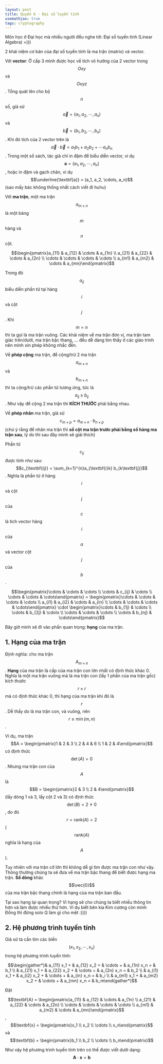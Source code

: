 ```yaml
---
layout: post
title: Quyển 6 - Đại số tuyến tính
usemathjax: true
tags: cryptography
---
```


Môn học ở Đại học mà nhiều người đều nghe tới: Đại số tuyến tính (Linear Algebra) =)))

2 khái niệm cơ bản của đại số tuyến tính là ma trận (matrix) và vector.

Với **vector**: Ở cấp 3 mình được học về tích vô hướng của 2 vector trong $$Oxy$$ và $$Oxyz$$. Tổng quát lên cho bộ $$n$$ số, giả sử $$\vec{a} = (a_1, a_2, \cdots, a_n)$$ và $$\vec{b} = (b_1, b_2, \cdots, b_n)$$. Khi đó tích của 2 vector trên là $$\vec{a} \cdot \vec{b} = a_1 b_1 + a_2 b_2 + \cdots a_n b_n$$. Trong một số sách, tác giả chỉ in đậm để biểu diễn vector, ví dụ $$\textbf{a} = (a_1, a_2, \cdots, a_n)$$, hoặc in đậm và gạch chân, ví dụ $$\underline{\textbf{a}} = (a_1, a_2, \cdots, a_n)$$ (sao mấy bác không thống nhất cách viết đi huhu)

Với **ma trận**, một ma trận $$a_{m \times n}$$ là một bảng $$m$$ hàng và $$n$$ cột.

$$\begin{pmatrix}a_{11} & a_{12} & \cdots & a_{1n} \\ a_{21} & a_{22} & \cdots & a_{2n} \\ \cdots & \cdots & \cdots & \cdots \\ a_{m1} & a_{m2} & \cdots & a_{mn}\end{pmatrix}$$

Trong đó $$a_{ij}$$ biểu diễn phần tử tại hàng $$i$$ và cột $$j$$. Khi $$m=n$$ thì ta gọi là ma trận vuông. Các khái niệm về ma trận đơn vị, ma trận tam giác trên/dưới, ma trận bậc thang, ... đều dễ dàng tìm thấy ở các giáo trình nên mình xin phép không nhắc đến.

Về **phép cộng** ma trận, để cộng/trừ 2 ma trận $$a_{m \times n}$$ và $$b_{m \times n}$$ thì ta cộng/trừ các phần tử tương ứng, tức là $$a_{ij} \pm b_{ij}$$. Như vậy để cộng 2 ma trận thì **KÍCH THƯỚC** phải bằng nhau.

Về **phép nhân** ma trận, giả sử $$c_{m \times p} = a_{m \times n} \cdot b_{n \times p}$$ (chú ý rằng để nhân ma trận thì **số cột ma trận trước phải bằng số hàng ma trận sau**, lý do thì sau đây mình sẽ giải thích)

Phần tử $$c_{ij}$$ được tính như sau: $$c_{\textbf{ij}} = \sum_{k=1}^{n}a_{\textbf{i}k} b_{k\textbf{j}}$$. Nghĩa là phần tử ở hàng $$i$$ và cột $$j$$ của $$c$$ là tích vector hàng $$i$$ của $$a$$ và vector cột $$j$$ của $$b$$.

$$\begin{pmatrix}\cdots & \cdots & \cdots \\ \cdots & c_{ij} & \cdots \\ \cdots & \cdots & \cdots\end{pmatrix} = \begin{pmatrix}\cdots & \cdots & \cdots & \cdots \\ a_{i1} & a_{i2} & \cdots & a_{in} \\ \cdots & \cdots & \cdots & \cdots\end{pmatrix} \cdot \begin{pmatrix}\cdots & b_{1j} & \cdots \\ \cdots & b_{2j} & \cdots \\ \cdots & \cdots & \cdots \\ \cdots & b_{nj} & \cdots\end{pmatrix}$$

Bây giờ mình sẽ đi vào phần quan trọng: **hạng** của ma trận.

## 1. Hạng của ma trận

Định nghĩa: cho ma trận $$A_{m \times n}$$. **Hạng** của ma trận là cấp của ma trận con lớn nhất có định thức khác 0. Nghĩa là một ma trận vuông mà là ma trận con (lấy 1 phần của ma trận gốc) kích thước $$r \times r$$ mà có định thức khác 0, thì hạng của ma trận khi đó là $$r$$. Dễ thấy do là ma trận con, và vuông, nên $$r \leq \min(m, n)$$.

Ví dụ, ma trận $$A = \begin{pmatrix}1 & 2 & 3 \\ 2 & 4 & 6 \\ 1 & 2 & 4\end{pmatrix}$$ có định thức $$\det(A) = 0$$. Nhưng ma trận con của $$A$$ là $$B = \begin{pmatrix}2 & 3 \\ 2 & 4\end{pmatrix}$$ (lấy dòng 1 và 3, lấy cột 2 và 3) có định thức $$\det(B) = 2 \neq 0$$, do đó $$r = \text{rank}(A) = 2$$ ($$\text{rank}(A)$$ nghĩa là hạng của $$A$$).

Tuy nhiên với ma trận cỡ lớn thì không dễ gì tìm được ma trận con như vậy. Thông thường chúng ta sẽ đưa về ma trận bậc thang để biết được hạng ma trận. **Số dòng** khác $$\vec{0}$$ của ma trận bậc thang chính là hạng của ma trận ban đầu.

Tại sao hạng lại quan trọng? Vì hạng sẽ cho chúng ta biết nhiều thông tin hơn và làm được nhiều thứ hơn. Ví dụ biết bên kia Kim cương còn mình Đồng thì đừng solo Q làm gì cho mệt :))))

## 2. Hệ phương trình tuyến tính

Giả sử ta cần tìm các biến $$(x_1, x_2, \cdots, x_n)$$ trong hệ phương trình tuyến tính:

$$\begin{gather*}& a_{11} x_1 + & a_{12} x_2 + & \cdots + & a_{1n} x_n = & b_1 \\ & a_{21} x_1 + & a_{22} x_2 + & \cdots + & a_{2n} x_n = & b_2 \\ & a_{i1} x_1 + & a_{i2} x_2 + & \cdots + & a_{in} x_n = & b_i \\ & a_{m1} x_1 + & a_{m2} x_2 + & \cdots + & a_{mn} x_n = & b_m\end{gather*}$$

Đặt 

$$\textbf{A} = \begin{pmatrix}a_{11} & a_{12} & \cdots & a_{1n} \\ a_{21} & a_{22} & \cdots & a_{2n} \\ \cdots & \cdots & \cdots & \cdots \\ a_{m1} & a_{m2} & \cdots & a_{mn}\end{pmatrix}$$, $$\textbf{x} = \begin{pmatrix}x_1 \\ x_2 \\ \cdots \\ x_n\end{pmatrix}$$ và $$\textbf{b} = \begin{pmatrix}b_1 \\ b_2 \\ \cdots \\ b_n\end{pmatrix}$$

Như vậy hệ phương trình tuyến tính trên có thể được viết dưới dạng: $$\textbf{A} \cdot \textbf{x} = \textbf{b}$$